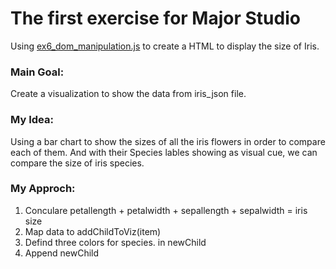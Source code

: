# The first exercise for Major Studio

Using [ex6_dom_manipulation.js](https://github.com/zorawan/MajorStudio1/blob/main/lab01_intro_to_coding/exercises/ex6_dom_manipulation.js) to create a HTML to display the size of Iris.
<h3>Main Goal:</h3>
Create a visualization to show the data from iris_json file.

<h3>My Idea: </h3>
Using a bar chart to show the sizes of all the iris flowers in order to compare each of them. And with their Species lables showing as visual cue, we can compare the size of iris species.

<h3>My Approch:</h3>

1. Conculare petallength + petalwidth + sepallength + sepalwidth = iris size
2. Map data to addChildToViz(item)
3. Defind three colors for species. in newChild
4. Append newChild
  

